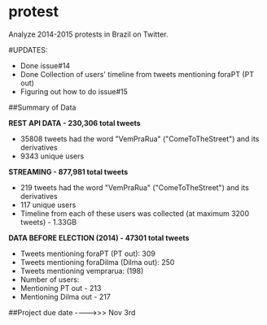 # protest

Analyze 2014-2015 protests in Brazil on Twitter.

#UPDATES:
- Done issue#14
- Done Collection of users' timeline from tweets mentioning foraPT (PT out)
- Figuring out how to do issue#15
 
 


##Summary of Data

**REST API DATA -  230,306 total tweets**

- 35808 tweets had the word "VemPraRua" ("ComeToTheStreet") and its derivatives
 - 9343 unique users

**STREAMING - 877,981 total tweets**
- 219 tweets had the word "VemPraRua" ("ComeToTheStreet") and its derivatives
 - 117 unique users
  - Timeline from each of these users was collected (at maximum 3200 tweets) - 1.33GB
  
**DATA BEFORE ELECTION (2014) - 47301 total tweets**
- Tweets mentioning foraPT (PT out): 309
- Tweets mentioning foraDilma (Dilma out): 250
- Tweets mentioning vemprarua: (198)
- Number of users:
 - Mentioning PT out - 213
 - Mentioning Dilma out - 217

 
 
 ##Project due date ---->>> Nov 3rd
